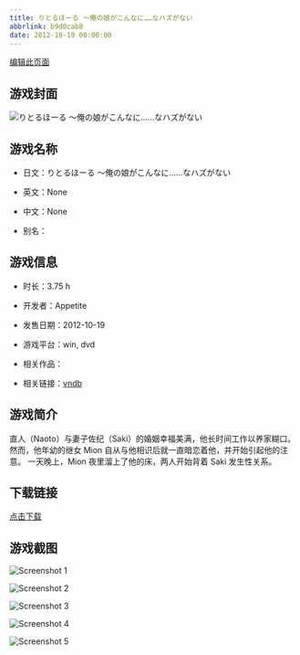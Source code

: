 ```yaml
---
title: りとるほーる ～俺の娘がこんなに……なハズがない
abbrlink: b9d0cab8
date: 2012-10-19 00:00:00
---
```

[编辑此页面](https://github.com/ACG-3/ADV3-source/blob/main/source/_posts/games/%E3%82%8A%E3%81%A8%E3%82%8B%E3%81%BB%E3%83%BC%E3%82%8B%20%EF%BD%9E%E4%BF%BA%E3%81%AE%E5%A8%98%E3%81%8C%E3%81%93%E3%82%93%E3%81%AA%E3%81%AB%E2%80%A6%E2%80%A6%E3%81%AA%E3%83%8F%E3%82%BA%E3%81%8C%E3%81%AA%E3%81%84.md)

## 游戏封面

![りとるほーる ～俺の娘がこんなに……なハズがない](https%3A//pan.timero.xyz/onedrive/img_lib_001/%E3%82%8A%E3%81%A8%E3%82%8B%E3%81%BB%E3%83%BC%E3%82%8B%20%EF%BD%9E%E4%BF%BA%E3%81%AE%E5%A8%98%E3%81%8C%E3%81%93%E3%82%93%E3%81%AA%E3%81%AB%E2%80%A6%E2%80%A6%E3%81%AA%E3%83%8F%E3%82%BA%E3%81%8C%E3%81%AA%E3%81%84_cover.avif)


## 游戏名称

- 日文：りとるほーる ～俺の娘がこんなに……なハズがない
- 英文：None
- 中文：None

- 别名：


## 游戏信息

- 时长：3.75 h
- 开发者：Appetite
- 发售日期：2012-10-19
- 游戏平台：win, dvd
- 相关作品：

- 相关链接：[vndb](https://vndb.org/v11143)


## 游戏简介

直人（Naoto）与妻子佐纪（Saki）的婚姻幸福美满，他长时间工作以养家糊口。  然而，他年幼的继女 Mion 自从与他相识后就一直暗恋着他，并开始引起他的注意。  一天晚上，Mion 夜里溜上了他的床，两人开始背着 Saki 发生性关系。


## 下载链接

[点击下载](https://pan.timero.xyz/onedrive/adv_lib_001/%E3%82%8A%E3%81%A8%E3%82%8B%E3%81%BB%E3%83%BC%E3%82%8B%20%EF%BD%9E%E4%BF%BA%E3%81%AE%E5%A8%98%E3%81%8C%E3%81%93%E3%82%93%E3%81%AA%E3%81%AB%E2%80%A6%E2%80%A6%E3%81%AA%E3%83%8F%E3%82%BA%E3%81%8C%E3%81%AA%E3%81%84)


## 游戏截图


![Screenshot 1](https%3A//pan.timero.xyz/onedrive/img_lib_001/%E3%82%8A%E3%81%A8%E3%82%8B%E3%81%BB%E3%83%BC%E3%82%8B%20%EF%BD%9E%E4%BF%BA%E3%81%AE%E5%A8%98%E3%81%8C%E3%81%93%E3%82%93%E3%81%AA%E3%81%AB%E2%80%A6%E2%80%A6%E3%81%AA%E3%83%8F%E3%82%BA%E3%81%8C%E3%81%AA%E3%81%84_Screenshot_1.avif)

![Screenshot 2](https%3A//pan.timero.xyz/onedrive/img_lib_001/%E3%82%8A%E3%81%A8%E3%82%8B%E3%81%BB%E3%83%BC%E3%82%8B%20%EF%BD%9E%E4%BF%BA%E3%81%AE%E5%A8%98%E3%81%8C%E3%81%93%E3%82%93%E3%81%AA%E3%81%AB%E2%80%A6%E2%80%A6%E3%81%AA%E3%83%8F%E3%82%BA%E3%81%8C%E3%81%AA%E3%81%84_Screenshot_2.avif)

![Screenshot 3](https%3A//pan.timero.xyz/onedrive/img_lib_001/%E3%82%8A%E3%81%A8%E3%82%8B%E3%81%BB%E3%83%BC%E3%82%8B%20%EF%BD%9E%E4%BF%BA%E3%81%AE%E5%A8%98%E3%81%8C%E3%81%93%E3%82%93%E3%81%AA%E3%81%AB%E2%80%A6%E2%80%A6%E3%81%AA%E3%83%8F%E3%82%BA%E3%81%8C%E3%81%AA%E3%81%84_Screenshot_3.avif)

![Screenshot 4](https%3A//pan.timero.xyz/onedrive/img_lib_001/%E3%82%8A%E3%81%A8%E3%82%8B%E3%81%BB%E3%83%BC%E3%82%8B%20%EF%BD%9E%E4%BF%BA%E3%81%AE%E5%A8%98%E3%81%8C%E3%81%93%E3%82%93%E3%81%AA%E3%81%AB%E2%80%A6%E2%80%A6%E3%81%AA%E3%83%8F%E3%82%BA%E3%81%8C%E3%81%AA%E3%81%84_Screenshot_4.avif)

![Screenshot 5](https%3A//pan.timero.xyz/onedrive/img_lib_001/%E3%82%8A%E3%81%A8%E3%82%8B%E3%81%BB%E3%83%BC%E3%82%8B%20%EF%BD%9E%E4%BF%BA%E3%81%AE%E5%A8%98%E3%81%8C%E3%81%93%E3%82%93%E3%81%AA%E3%81%AB%E2%80%A6%E2%80%A6%E3%81%AA%E3%83%8F%E3%82%BA%E3%81%8C%E3%81%AA%E3%81%84_Screenshot_5.avif)

